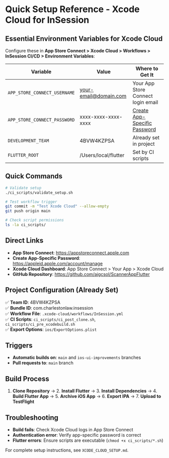# Quick Setup Reference - Xcode Cloud for InSession

## Essential Environment Variables for Xcode Cloud

Configure these in **App Store Connect > Xcode Cloud > Workflows > InSession CI/CD > Environment Variables**:

| Variable | Value | Where to Get It |
|----------|-------|-----------------|
| `APP_STORE_CONNECT_USERNAME` | your-email@domain.com | Your App Store Connect login email |
| `APP_STORE_CONNECT_PASSWORD` | xxxx-xxxx-xxxx-xxxx | [Create App-Specific Password](https://appleid.apple.com/account/manage) |
| `DEVELOPMENT_TEAM` | 4BVW4KZPSA | Already set in project |
| `FLUTTER_ROOT` | /Users/local/flutter | Set by CI scripts |

## Quick Commands

```bash
# Validate setup
./ci_scripts/validate_setup.sh

# Test workflow trigger
git commit -m "Test Xcode Cloud" --allow-empty
git push origin main

# Check script permissions
ls -la ci_scripts/
```

## Direct Links

- **App Store Connect**: https://appstoreconnect.apple.com
- **Create App-Specific Password**: https://appleid.apple.com/account/manage
- **Xcode Cloud Dashboard**: App Store Connect > Your App > Xcode Cloud
- **GitHub Repository**: https://github.com/ajgcsol/ScannerAppFlutter

## Project Configuration (Already Set)

✅ **Team ID**: 4BVW4KZPSA  
✅ **Bundle ID**: com.charlestonlaw.insession  
✅ **Workflow File**: `.xcode-cloud/workflows/InSession.yml`  
✅ **CI Scripts**: `ci_scripts/ci_post_clone.sh`, `ci_scripts/ci_pre_xcodebuild.sh`  
✅ **Export Options**: `ios/ExportOptions.plist`  

## Triggers

- **Automatic builds on**: `main` and `ios-ui-improvements` branches
- **Pull requests to**: `main` branch

## Build Process

1. **Clone Repository** → 2. **Install Flutter** → 3. **Install Dependencies** → 4. **Build Flutter App** → 5. **Archive iOS App** → 6. **Export IPA** → 7. **Upload to TestFlight**

## Troubleshooting

- **Build fails**: Check Xcode Cloud logs in App Store Connect
- **Authentication error**: Verify app-specific password is correct
- **Flutter errors**: Ensure scripts are executable (`chmod +x ci_scripts/*.sh`)

For complete setup instructions, see `XCODE_CLOUD_SETUP.md`.